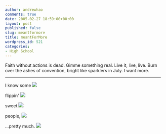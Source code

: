 ```yaml
---
author: andrewhao
comments: true
date: 2005-02-27 18:59:00+00:00
layout: post
published: false
slug: meantformore
title: meantForMore
wordpress_id: 521
categories:
- High School
---
```


Faith without actions is dead. Gimme something real. Live it, live, live. Burn over the ashes of convention, bright like sparklers in July. I want more.

___________________________________________

I know some
![](http://www.g9labs.com/img/blog/ivgroup1.jpg)

flippin'
![](http://www.g9labs.com/img/blog/ivgroup2.jpg)

sweet
![](http://www.g9labs.com/img/blog/ivgroup5.jpg)

people,
![](http://www.g9labs.com/img/blog/ivgroup3.jpg)

...pretty much.
![](http://www.g9labs.com/img/blog/ivgroup4.jpg)
